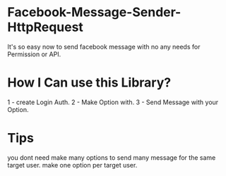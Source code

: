 # Facebook-Message-Sender-HttpRequest
It's so easy now to send facebook message with no any needs for Permission or API.

# How I Can use this Library?
1 - create Login Auth.
2 - Make Option with.
3 - Send Message with your Option.

# Tips
you dont need make many options to send many message for the same target user.
make one option per target user.
